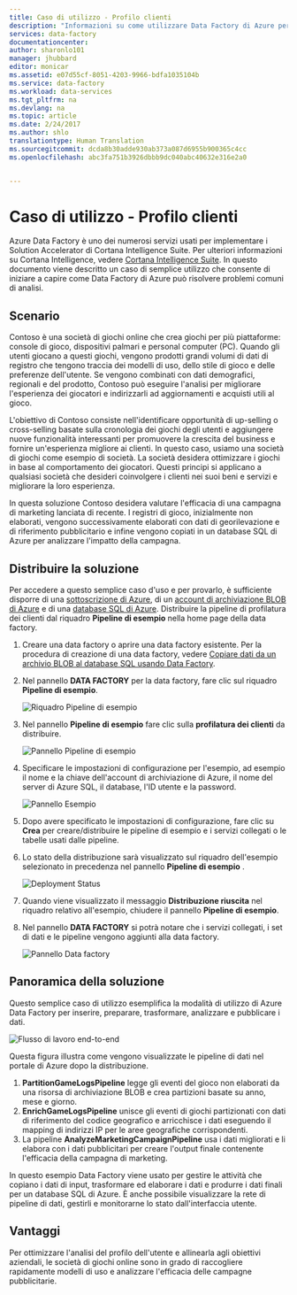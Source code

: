 ```yaml
---
title: Caso di utilizzo - Profilo clienti
description: "Informazioni su come utilizzare Data Factory di Azure per creare un flusso di lavoro basato sui dati (pipeline) per analizzare il profilo dei clienti di società di giochi."
services: data-factory
documentationcenter: 
author: sharonlo101
manager: jhubbard
editor: monicar
ms.assetid: e07d55cf-8051-4203-9966-bdfa1035104b
ms.service: data-factory
ms.workload: data-services
ms.tgt_pltfrm: na
ms.devlang: na
ms.topic: article
ms.date: 2/24/2017
ms.author: shlo
translationtype: Human Translation
ms.sourcegitcommit: dcda8b30adde930ab373a087d6955b900365c4cc
ms.openlocfilehash: abc3fa751b3926dbbb9dc040abc40632e316e2a0


---
```

# <a name="use-case---customer-profiling"></a>Caso di utilizzo - Profilo clienti
Azure Data Factory è uno dei numerosi servizi usati per implementare i Solution Accelerator di Cortana Intelligence Suite.  Per ulteriori informazioni su Cortana Intelligence, vedere [Cortana Intelligence Suite](http://www.microsoft.com/cortanaanalytics). In questo documento viene descritto un caso di semplice utilizzo che consente di iniziare a capire come Data Factory di Azure può risolvere problemi comuni di analisi.

## <a name="scenario"></a>Scenario
Contoso è una società di giochi online che crea giochi per più piattaforme: console di gioco, dispositivi palmari e personal computer (PC). Quando gli utenti giocano a questi giochi, vengono prodotti grandi volumi di dati di registro che tengono traccia dei modelli di uso, dello stile di gioco e delle preferenze dell'utente.  Se vengono combinati con dati demografici, regionali e del prodotto, Contoso può eseguire l'analisi per migliorare l'esperienza dei giocatori e indirizzarli ad aggiornamenti e acquisti utili al gioco. 

L'obiettivo di Contoso consiste nell'identificare opportunità di up-selling o cross-selling basate sulla cronologia dei giochi degli utenti e aggiungere nuove funzionalità interessanti per promuovere la crescita del business e fornire un'esperienza migliore ai clienti. In questo caso, usiamo una società di giochi come esempio di società. La società desidera ottimizzare i giochi in base al comportamento dei giocatori. Questi principi si applicano a qualsiasi società che desideri coinvolgere i clienti nei suoi beni e servizi e migliorare la loro esperienza.

In questa soluzione Contoso desidera valutare l'efficacia di una campagna di marketing lanciata di recente. I registri di gioco, inizialmente non elaborati, vengono successivamente elaborati con dati di georilevazione e di riferimento pubblicitario e infine vengono copiati in un database SQL di Azure per analizzare l'impatto della campagna.

## <a name="deploy-solution"></a>Distribuire la soluzione
Per accedere a questo semplice caso d'uso e per provarlo, è sufficiente disporre di una [sottoscrizione di Azure](https://azure.microsoft.com/pricing/free-trial/), di un [account di archiviazione BLOB di Azure](https://docs.microsoft.com/en-us/azure/storage/storage-create-storage-account#create-a-storage-account) e di una [database SQL di Azure](https://docs.microsoft.com/en-us/azure/sql-database/sql-database-get-started). Distribuire la pipeline di profilatura dei clienti dal riquadro **Pipeline di esempio** nella home page della data factory.

1. Creare una data factory o aprire una data factory esistente. Per la procedura di creazione di una data factory, vedere [Copiare dati da un archivio BLOB al database SQL usando Data Factory](data-factory-copy-data-from-azure-blob-storage-to-sql-database.md).
2. Nel pannello **DATA FACTORY** per la data factory, fare clic sul riquadro **Pipeline di esempio**.

    ![Riquadro Pipeline di esempio](./media/data-factory-samples/SamplePipelinesTile.png)
3. Nel pannello **Pipeline di esempio** fare clic sulla **profilatura dei clienti** da distribuire.

    ![Pannello Pipeline di esempio](./media/data-factory-samples/SampleTile.png)
4. Specificare le impostazioni di configurazione per l'esempio, ad esempio il nome e la chiave dell'account di archiviazione di Azure, il nome del server di Azure SQL, il database, l'ID utente e la password.

    ![Pannello Esempio](./media/data-factory-samples/SampleBlade.png)
5. Dopo avere specificato le impostazioni di configurazione, fare clic su **Crea** per creare/distribuire le pipeline di esempio e i servizi collegati o le tabelle usati dalle pipeline.
6. Lo stato della distribuzione sarà visualizzato sul riquadro dell'esempio selezionato in precedenza nel pannello **Pipeline di esempio** .

    ![Deployment Status](./media/data-factory-samples/DeploymentStatus.png)
7. Quando viene visualizzato il messaggio **Distribuzione riuscita** nel riquadro relativo all'esempio, chiudere il pannello **Pipeline di esempio**.  
8. Nel pannello **DATA FACTORY** si potrà notare che i servizi collegati, i set di dati e le pipeline vengono aggiunti alla data factory.  

    ![Pannello Data factory](./media/data-factory-samples/DataFactoryBladeAfter.png)

## <a name="solution-overview"></a>Panoramica della soluzione
Questo semplice caso di utilizzo esemplifica la modalità di utilizzo di Azure Data Factory per inserire, preparare, trasformare, analizzare e pubblicare i dati.

![Flusso di lavoro end-to-end](./media/data-factory-customer-profiling-usecase/EndToEndWorkflow.png)

Questa figura illustra come vengono visualizzate le pipeline di dati nel portale di Azure dopo la distribuzione.

1. **PartitionGameLogsPipeline** legge gli eventi del gioco non elaborati da una risorsa di archiviazione BLOB e crea partizioni basate su anno, mese e giorno.
2. **EnrichGameLogsPipeline** unisce gli eventi di giochi partizionati con dati di riferimento del codice geografico e arricchisce i dati eseguendo il mapping di indirizzi IP per le aree geografiche corrispondenti.
3. La pipeline **AnalyzeMarketingCampaignPipeline** usa i dati migliorati e li elabora con i dati pubblicitari per creare l'output finale contenente l'efficacia della campagna di marketing.

In questo esempio Data Factory viene usato per gestire le attività che copiano i dati di input, trasformare ed elaborare i dati e produrre i dati finali per un database SQL di Azure.  È anche possibile visualizzare la rete di pipeline di dati, gestirli e monitorarne lo stato dall'interfaccia utente.

## <a name="benefits"></a>Vantaggi
Per ottimizzare l'analisi del profilo dell'utente e allinearla agli obiettivi aziendali, le società di giochi online sono in grado di raccogliere rapidamente modelli di uso e analizzare l'efficacia delle campagne pubblicitarie.




<!--HONumber=Dec16_HO2-->


